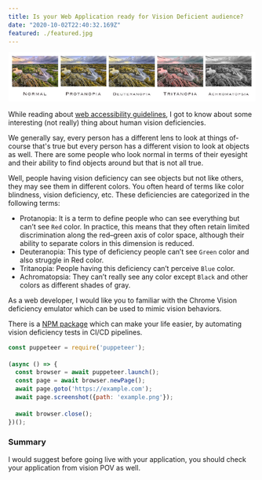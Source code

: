 ```yaml
---
title: Is your Web Application ready for Vision Deficient audience?
date: "2020-10-02T22:40:32.169Z"
featured: ./featured.jpg
---
```

![vision-deficiency](./vision-deficiency.jpeg)

While reading about [web accessibility guidelines](https://www.w3.org/WAI/standards-guidelines/wcag/), I got to know about some interesting (not really) thing about human vision deficiencies.

We generally say, every person has a different lens to look at things of-course that's true but every person has a different vision to look at objects as well. There are some people who look normal in terms of their eyesight and their ability to find objects around but that is not all true.

Well, people having vision deficiency can see objects but not like others, they may see them in different colors. You often heard of terms like color blindness, vision deficiency, etc. These deficiencies are categorized in the following terms:

- Protanopia: It is a term to define people who can see everything but can’t see `Red` color. In practice, this means that they often retain limited discrimination along the red–green axis of color space, although their ability to separate colors in this dimension is reduced.
- Deuteranopia: This type of deficiency people can’t see `Green` color and also struggle in Red color.
- Tritanopia: People having this deficiency can’t perceive `Blue` color.
- Achromatopsia: They can’t really see any color except `Black` and other colors as different shades of gray.

As a web developer, I would like you to familiar with the Chrome Vision deficiency emulator which can be used to mimic vision behaviors.

There is a [NPM package](https://www.npmjs.com/package/puppeteer-core) which can make your life easier, by automating vision deficiency tests in CI/CD pipelines.

```js
const puppeteer = require('puppeteer');

(async () => {
  const browser = await puppeteer.launch();
  const page = await browser.newPage();
  await page.goto('https://example.com');
  await page.screenshot({path: 'example.png'});

  await browser.close();
})();
```
### Summary
I would suggest before going live with your application, you should check your application from vision POV as well.